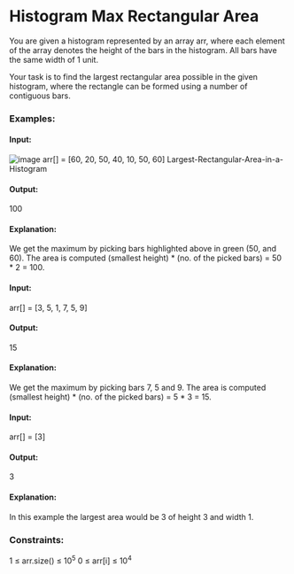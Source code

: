 # Histogram Max Rectangular Area
You are given a histogram represented by an array arr, where each element of the array denotes the height of the bars in the histogram. All bars have the same width of 1 unit.

Your task is to find the largest rectangular area possible in the given histogram, where the rectangle can be formed using a number of contiguous bars.

### Examples:
#### Input: 
![image](https://github.com/user-attachments/assets/7e75b089-6471-4399-8e21-16c44e91bc53)
arr[] = [60, 20, 50, 40, 10, 50, 60]
 Largest-Rectangular-Area-in-a-Histogram
#### Output:
100
#### Explanation: 
We get the maximum by picking bars highlighted above in green (50, and 60). The area is computed (smallest height) * (no. of the picked bars) = 50 * 2 = 100.

#### Input:
arr[] = [3, 5, 1, 7, 5, 9]
#### Output:
15
#### Explanation: 
We get the maximum by picking bars 7, 5 and 9. The area is computed (smallest height) * (no. of the picked bars) = 5 * 3 = 15.

#### Input: 
arr[] = [3]
#### Output: 
3
#### Explanation:
In this example the largest area would be 3 of height 3 and width 1.

### Constraints:
1 ≤ arr.size() ≤ $`10^5`$
0 ≤ arr[i] ≤ $`10^4`$

